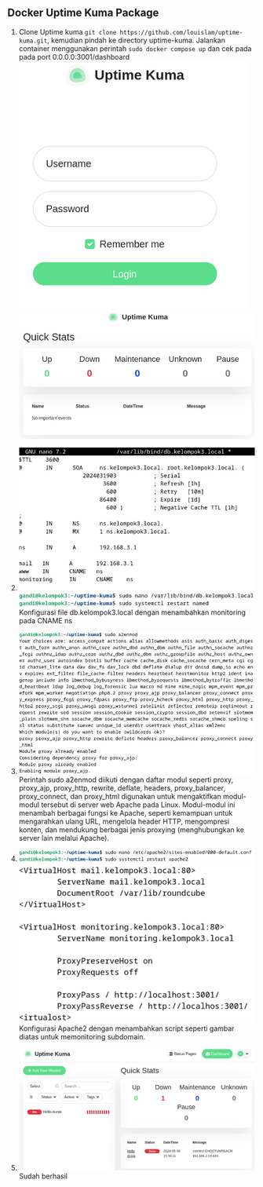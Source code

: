 ## Docker Uptime Kuma Package

1. Clone Uptime kuma `git clone https://github.com/louislam/uptime-kuma.git`, kemudian pindah ke directory uptime-kuma. Jalankan container menggunakan perintah `sudo docker compose up` dan cek pada pada port 0.0.0.0:3001/dashboard
   ![](./img/7-1.png)
   ![](./img/7-2.png)

2. ![](./img/8-1.png)
   ![](./img/8-2.png)
   Konfigurasi file db.kelompok3.local dengan menambahkan monitoring pada CNAME ns

3. ![](./img/9.png)
   Perintah sudo a2enmod diikuti dengan daftar modul seperti proxy, proxy_ajp, proxy_http, rewrite, deflate, headers, proxy_balancer, proxy_connect, dan proxy_html digunakan untuk mengaktifkan modul-modul tersebut di server web Apache pada Linux. Modul-modul ini menambah berbagai fungsi ke Apache, seperti kemampuan untuk mengarahkan ulang URL, mengelola header HTTP, mengompresi konten, dan mendukung berbagai jenis proxying (menghubungkan ke server lain melalui Apache).

4. ![](./img/10-1.png)
   ![](./img/10-2.png)
   Konfigurasi Apache2 dengan menambahkan script seperti gambar diatas untuk memonitoring subdomain.

5. ![](./img/11.png)
   Sudah berhasil